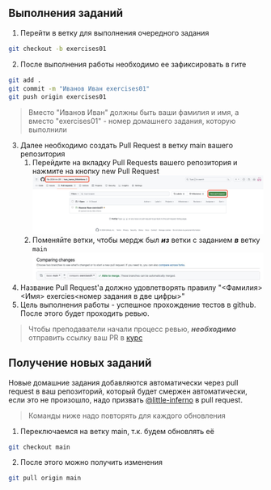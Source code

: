 ## Выполнения заданий

1. Перейти в ветку для выполнения очередного задания

```bash
git checkout -b exercises01
```

2. После выполнения работы необходимо ее зафиксировать в гите

```bash
git add .
git commit -m "Иванов Иван exercises01"
git push origin exercises01
```

> Вместо "Иванов Иван" должны быть ваши фамилия и имя, а вместо "exercises01" - номер домашнего задания, которую
> выполнили

3. Далее необходимо создать Pull Request в ветку main вашего репозитория
    1. Перейдите на вкладку Pull Requests вашего репозитория и нажмите на кнопку new Pull Request
       ![Pull Request page](images/pr_page.png)
    2. Поменяйте ветки, чтобы мердж был ***из*** ветки с заданием ***в*** ветку `main`
       ![Create Pull request page](images/change_branches.jpeg)
4. Название Pull Request'а должно удовлетворять правилу "<Фамилия> <Имя> exercies<номер задания в две цифры>"
5. Цель выполнения работы - успешное прохождение тестов в github. После этого будет проходить ревью.

> Чтобы преподаватели начали процесс ревью, ***необходимо*** отправить ссылку ваш PR
> в [курс](https://edu.tinkoff.ru/educate/course/9677d4fa-1fc7-48c2-acd1-2081936efe53/overview)

## Получение новых заданий

Новые домашние задания добавляются автоматически через pull request в ваш репозиторий,
который будет смержен автоматически,
если это не произошло, надо призвать [@little-inferno](https://github.com/little-inferno) в pull request.

> Команды ниже надо повторять для каждого обновления

1. Переключаемся на ветку main, т.к. будем обновлять её

```bash
git checkout main
```

2. После этого можно получить изменения

```bash
git pull origin main
```
